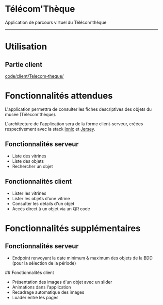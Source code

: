Télécom'Thèque
==============

Application de parcours virtuel du Télécom'thèque

-------------------------------------------------

# Utilisation

## Partie client

[code/client/Telecom-theque/](code/client/Telecom-theque/)

# Fonctionnalités attendues

L'application permettra de consulter les fiches descriptives des objets du musée (Télécom'thèque).

L'architecture de l'application sera de la forme client-serveur, créées respectivement avec la stack [Ionic](http://ionicframework.com/) et [Jersey](https://jersey.java.net/).

## Fonctionnalités serveur

* Liste des vitrines
* Liste des objets
* Rechercher un objet

## Fonctionnalités client

* Lister les vitrines
* Lister les objets d'une vitrine
* Consulter les détails d'un objet
* Accès direct à un objet via un QR code

# Fonctionnalités supplémentaires

## Fonctionnalités serveur

* Endpoint renvoyant la date minimum & maximum des objets de la BDD (pour la sélection de la période)

## Fonctionnalités client

* Présentation des images d'un objet avec un slider
* Animations dans l'application
* Recadrage automatique des images
* Loader entre les pages
